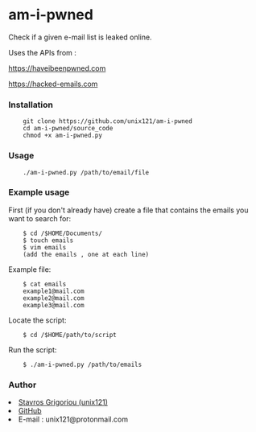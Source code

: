 <h1> am-i-pwned </h1>
Check if a given e-mail list is leaked online.

Uses the APIs from :

https://haveibeenpwned.com

https://hacked-emails.com


<h3> Installation </h3>

        git clone https://github.com/unix121/am-i-pwned
        cd am-i-pwned/source_code
        chmod +x am-i-pwned.py

<h3> Usage </h3>

        ./am-i-pwned.py /path/to/email/file

<h3> Example usage</h3>
First (if you don't already have) create a file that contains the emails you want to search for:

        $ cd /$HOME/Documents/
        $ touch emails
        $ vim emails
        (add the emails , one at each line)

Example file:

        $ cat emails
        example1@mail.com
        example2@mail.com
        example3@mail.com

Locate the script:

        $ cd /$HOME/path/to/script
        
Run the script:

        $ ./am-i-pwned.py /path/to/emails

<h3> Author </h3>
<li><a href="https://unix121.github.io">Stavros Grigoriou (unix121)</a></li>
<li><a href="https://github.com/unix121">GitHub</a></li>
<li>E-mail : unix121@protonmail.com</li>
